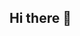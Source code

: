 ## Hi there 👋

<!--
- 🔭 This repo is daily stuff explored in cybersecurity.
- 🌱 I’be been exploring cybersecurity for over 2 years and decided to journal content reviewed.
- 👯 I’m always open to collaborate on cybersecurity projects, pentesting or solve CPT together.
- 🤔 Cyber Exposure: CPTC, CCDC, NCL (Diamond since 2024), TryHackMe (Top 2%), Mitre ECTF
- 📫 How to reach me: https://www.linkedin.com/in/tessa-anselm
- ⚡ Certification: CompTIA SecurityX/ CASP+, CompTIA Security+, AWS Cloud Practitioner, ISC2 CC, Microsoft Azure, BSEE
-->
